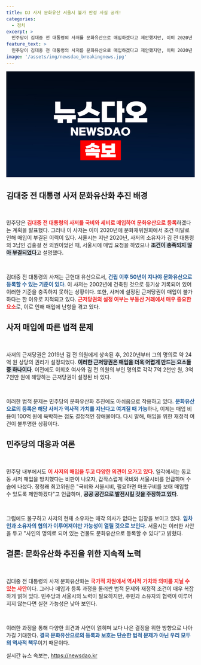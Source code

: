 ```yaml
---
title: DJ 사저 문화유산 서울시 불가 판정 사실 공개!
categories:
  - 정치
excerpt: >
  민주당이 김대중 전 대통령의 사저를 문화유산으로 매입하겠다고 제안했지만, 이미 2020년 불가 판정을 받은 사실이 드러났다. 서울시는 근저당권 문제와 조건 미달로 부결된 점을 강조하며, 매입 가능 여부에 대한 논란이 더욱 커지고 있다.
feature_text: >
  민주당이 김대중 전 대통령의 사저를 문화유산으로 매입하겠다고 제안했지만, 이미 2020년 불가 판정을 받은 사실이 드러났다. 서울시는 근저당권 문제와 조건 미달로 부결된 점을 강조하며, 매입 가능 여부에 대한 논란이 더욱 커지고 있다.
image: '/assets/img/newsdao_breakingnews.jpg'
---
```


<p><img src="/assets/img/newsdao_breakingnews.jpg" alt="ranknews 속보" /></p>

<h2 data-ke-size="size26">김대중 전 대통령 사저 문화유산화 추진 배경</h2>

<p data-ke-size="size16">&nbsp;</p>

<p>민주당은 <b><span style="color: #ee2323;">김대중 전 대통령의 사저를 국비와 세비로 매입하여 문화유산으로 등록</span></b>하겠다는 계획을 발표했다. 그러나 이 사저는 이미 2020년에 문화재위원회에서 조건 미달로 인해 매입이 부결된 이력이 있다. 서울시는 지난 2020년, 사저의 소유자가 김 전 대통령의 3남인 김홍걸 전 의원이었던 때, 서울시에 매입 요청을 하였으나 <b><span style="background-color: #21538527;">조건이 충족되지 않아 부결되었다</span></b>고 설명했다.</p>

<p data-ke-size="size16">&nbsp;</p>

<p>김대중 전 대통령의 사저는 근현대 유산으로서, <b><span style="color: #1a5490;">건립 이후 50년이 지나야 문화유산으로 등록할 수 있는 기준이 있다</span></b>. 이 사저는 2002년에 건축된 것으로 등기상 기록되어 있어 이러한 기준을 충족하지 못하는 상황이다. 또한, 사저에 설정된 근저당권이 매입이 불가하다는 한 이유로 지적되고 있다. <b><span style="color: #ee2323;">근저당권의 설정 여부는 부동산 거래에서 매우 중요한 요소</span></b>로, 이로 인해 매입에 난항을 겪고 있다.</p>

<h2 data-ke-size="size26">사저 매입에 따른 법적 문제</h2>

<p data-ke-size="size16">&nbsp;</p>

<p>사저의 근저당권은 2019년 김 전 의원에게 상속된 후, 2020년부터 그의 명의로 약 24억 원 상당의 권리가 설정되었다. <b><span style="background-color: #21538527;">이러한 근저당권은 매입을 더욱 어렵게 만드는 요소들 중 하나이다</span></b>. 이전에도 이희호 여사와 김 전 의원의 부인 명의로 각각 7억 2천만 원, 3억 7천만 원에 해당하는 근저당권이 설정된 바 있다. </p>

<p data-ke-size="size16">&nbsp;</p>

<p>이러한 법적 문제는 민주당의 문화유산화 추진에도 아쉬움으로 작용하고 있다. <b><span style="color: #1a5490;">문화유산으로의 등록은 해당 사저가 역사적 가치를 지닌다고 여겨질 때 가능</span></b>하나, 이제는 매입 비용이 100억 원에 육박하는 점도 결정적인 장애물이다. 다시 말해, 매입을 위한 재정적 여건이 불투명한 상황이다.</p>

<h2 data-ke-size="size26">민주당의 대응과 여론</h2>

<p data-ke-size="size16">&nbsp;</p>

<p>민주당 내부에서도 <b><span style="color: #ee2323;">이 사저의 매입을 두고 다양한 의견이 오가고 있다</span></b>. 일각에서는 동교동 사저 매입을 방치했다는 비판이 나오자, 갑작스럽게 국비와 서울시비를 언급하며 수습에 나섰다. 정청래 최고위원은 "국비와 서울시비, 필요하면 마포구비를 보태 매입할 수 있도록 제안하겠다"고 언급하며, <b><span style="background-color: #21538527;">공공 공간으로 발전시킬 것을 주장하고 있다</span></b>.</p>

<p data-ke-size="size16">&nbsp;</p>

<p>그럼에도 불구하고 사저의 현재 소유자는 매각 의사가 없다는 입장을 보이고 있다. <b><span style="color: #1a5490;">임차인과 소유자의 협의가 이루어져야만 가능성이 열릴 것으로 보인다</span></b>. 서울시는 이러한 사안을 두고 "사인의 명의로 되어 있는 건물도 문화유산으로 등록할 수 있다”고 밝혔다.</p>

<h2 data-ke-size="size26">결론: 문화유산화 추진을 위한 지속적 노력</h2>

<p data-ke-size="size16">&nbsp;</p>

<p>김대중 전 대통령의 사저 문화유산화는 <b><span style="color: #ee2323;">국가적 차원에서 역사적 가치와 의미를 지닐 수 있는 사안</span></b>이다. 그러나 매입과 등록 과정을 둘러싼 법적 문제와 재정적 조건이 매우 복잡하게 얽혀 있다. 민주당과 서울시의 노력이 필요하지만, 주민과 소유자의 협력이 이루어지지 않는다면 실현 가능성은 낮아 보인다.</p>

<p data-ke-size="size16">&nbsp;</p>

<p>이러한 과정을 통해 다양한 의견과 사연이 얽히며 보다 나은 결정을 위한 방향으로 나아가길 기대한다. <b><span style="color: #1a5490;">결국 문화유산으로의 등록과 보호는 단순한 법적 문제가 아닌 우리 모두의 역사적 책무</span></b>이기 때문이다.</p>
실시간 뉴스 속보는, <a href="https://newsdao.kr" rel="dofollow">https://newsdao.kr</a>


